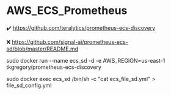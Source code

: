 # AWS_ECS_Prometheus

✔️ https://github.com/teralytics/prometheus-ecs-discovery

❌ https://github.com/signal-ai/prometheus-ecs-sd/blob/master/README.md


sudo docker run --name ecs_sd -d -e AWS_REGION=us-east-1 tkgregory/prometheus-ecs-discovery

sudo docker exec ecs_sd /bin/sh -c "cat ecs_file_sd.yml" > file_sd_config.yml
